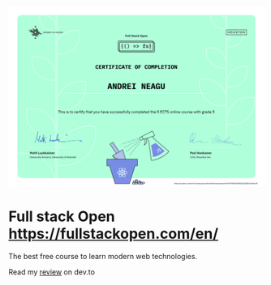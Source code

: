 ![Andrei Neagu Certificate](./certificate-fullstack.png)

# Full stack Open https://fullstackopen.com/en/

The best free course to learn modern web technologies.

Read my [review](https://dev.to/neaguandrei101/full-stack-open-2022-review-3gfo-temp-slug-3596174) on dev.to
